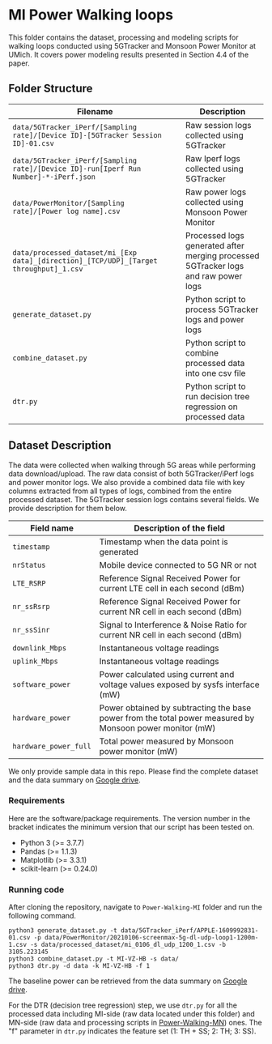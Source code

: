 # MI Power Walking loops

This folder contains the dataset, processing and modeling scripts for walking loops conducted using 5GTracker and Monsoon Power Monitor at UMich. It covers power modeling results presented in Section 4.4 of the paper.

## Folder Structure   

| Filename                    | Description                                                                                                |
|-----------------------------|------------------------------------------------------------------------------------------------------------|
| `data/5GTracker_iPerf/[Sampling rate]/[Device ID]-[5GTracker Session ID]-01.csv` | Raw session logs collected using 5GTracker |
| `data/5GTracker_iPerf/[Sampling rate]/[Device ID]-run[Iperf Run Number]-*-iPerf.json` | Raw Iperf logs collected using 5GTracker |
| `data/PowerMonitor/[Sampling rate]/[Power log name].csv`           | Raw power logs collected using Monsoon Power Monitor |
| `data/processed_dataset/mi_[Exp data]_[direction]_[TCP/UDP]_[Target throughput]_1.csv`		| Processed logs generated after merging processed 5GTracker logs and raw power logs |
| `generate_dataset.py`           | Python script to process 5GTracker logs and power logs |
| `combine_dataset.py`           | Python script to combine processed data into one csv file |
| `dtr.py`           | Python script to run decision tree regression on processed data |

## Dataset Description

The data were collected when walking through 5G areas while performing data download/upload. The raw data consist of both 5GTracker/iPerf logs and power monitor logs. We also provide a combined data file with key columns extracted from all types of logs, combined from the entire processed dataset. The 5GTracker session logs contains several fields. We provide description for them below.

| Field name           | Description of the field                                           |
|----------------------|--------------------------------------------------------------------|
| `timestamp`      | Timestamp when the data point is generated |
| `nrStatus`      | Mobile device connected to 5G NR or not |
| `LTE_RSRP`      | Reference Signal Received Power for current LTE cell in each second (dBm) |
| `nr_ssRsrp`      | Reference Signal Received Power for current NR cell in each second (dBm) |
| `nr_ssSinr`      | Signal to Interference & Noise Ratio for current NR cell in each second (dBm) |
| `downlink_Mbps`      | Instantaneous voltage readings |
| `uplink_Mbps`      | Instantaneous voltage readings |
| `software_power`      | Power calculated using current and voltage values exposed by sysfs interface (mW) |
| `hardware_power`      | Power obtained by subtracting the base power from the total power measured by Monsoon power monitor (mW) |
| `hardware_power_full`      | Total power measured by Monsoon power monitor (mW) |

We only provide sample data in this repo. Please find the complete dataset and the data summary on [Google drive](https://drive.google.com/drive/folders/17DBed12BaHQtEJmSdcZW2wM_sUwW29XO?usp=sharing).

### Requirements

Here are the software/package requirements. The version number in the bracket indicates the minimum version that our script has been tested on.

- Python 3 (>= 3.7.7)
- Pandas (>= 1.1.3)
- Matplotlib (>= 3.3.1)
- scikit-learn (>= 0.24.0)

### Running code

After cloning the repository, navigate to `Power-Walking-MI` folder and run the following command.

```
python3 generate_dataset.py -t data/5GTracker_iPerf/APPLE-1609992831-01.csv -p data/PowerMonitor/20210106-screenmax-5g-dl-udp-loop1-1200m-1.csv -s data/processed_dataset/mi_0106_dl_udp_1200_1.csv -b 3105.223145
python3 combine_dataset.py -t MI-VZ-HB -s data/
python3 dtr.py -d data -k MI-VZ-HB -f 1
```

The baseline power can be retrieved from the data summary on [Google drive](https://drive.google.com/drive/folders/17DBed12BaHQtEJmSdcZW2wM_sUwW29XO?usp=sharing).

For the DTR (decision tree regression) step, we use `dtr.py` for all the processed data including MI-side (raw data located under this folder) and MN-side (raw data and processing scripts in [Power-Walking-MN](https://github.com/5G-Measurement/sigcomm21-artifact/tree/main/Power-Walking-MN)) ones. The "f" parameter in `dtr.py` indicates the feature set (1: TH + SS; 2: TH; 3: SS).

